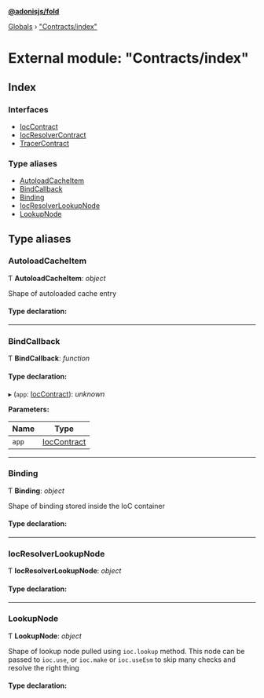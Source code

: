 **[@adonisjs/fold](../README.md)**

[Globals](../README.md) › [&quot;Contracts/index&quot;](_contracts_index_.md)

# External module: "Contracts/index"

## Index

### Interfaces

* [IocContract](../interfaces/_contracts_index_.ioccontract.md)
* [IocResolverContract](../interfaces/_contracts_index_.iocresolvercontract.md)
* [TracerContract](../interfaces/_contracts_index_.tracercontract.md)

### Type aliases

* [AutoloadCacheItem](_contracts_index_.md#autoloadcacheitem)
* [BindCallback](_contracts_index_.md#bindcallback)
* [Binding](_contracts_index_.md#binding)
* [IocResolverLookupNode](_contracts_index_.md#iocresolverlookupnode)
* [LookupNode](_contracts_index_.md#lookupnode)

## Type aliases

###  AutoloadCacheItem

Ƭ **AutoloadCacheItem**: *object*

Shape of autoloaded cache entry

#### Type declaration:

___

###  BindCallback

Ƭ **BindCallback**: *function*

#### Type declaration:

▸ (`app`: [IocContract](../interfaces/_contracts_index_.ioccontract.md)): *unknown*

**Parameters:**

Name | Type |
------ | ------ |
`app` | [IocContract](../interfaces/_contracts_index_.ioccontract.md) |

___

###  Binding

Ƭ **Binding**: *object*

Shape of binding stored inside the IoC container

#### Type declaration:

___

###  IocResolverLookupNode

Ƭ **IocResolverLookupNode**: *object*

#### Type declaration:

___

###  LookupNode

Ƭ **LookupNode**: *object*

Shape of lookup node pulled using `ioc.lookup` method. This node
can be passed to `ioc.use`, or `ioc.make` or `ioc.useEsm` to
skip many checks and resolve the right thing

#### Type declaration: